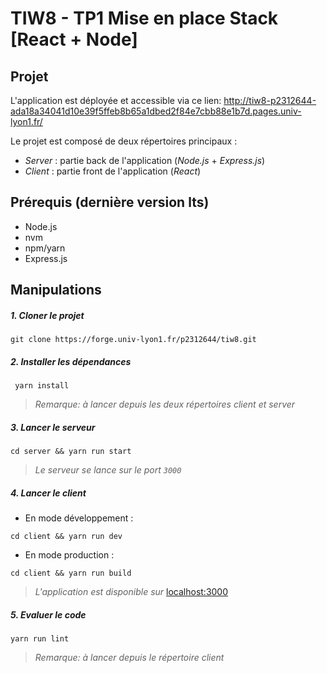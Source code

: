 # TIW8 - TP1 Mise en place Stack [React + Node]


## Projet

L'application est déployée et accessible via ce lien:
http://tiw8-p2312644-ada18a34041d10e39f5ffeb8b65a1dbed2f84e7cbb88e1b7d.pages.univ-lyon1.fr/

Le projet est composé de deux répertoires principaux :

  
-   *Server* : partie back de l'application (_Node.js_ + _Express.js_)  
  -   *Client* : partie front de l'application (_React_)


## Prérequis (dernière version lts)

   -  Node.js 
-    nvm
-    npm/yarn    
-    Express.js


## Manipulations

##### 1. Cloner le projet

~~~~
git clone https://forge.univ-lyon1.fr/p2312644/tiw8.git
~~~~
##### 2. Installer les dépendances 
~~~~
 yarn install 
~~~~
> _Remarque: à lancer depuis les deux répertoires _client_ et _server__

##### 3. Lancer le serveur
~~~~
cd server && yarn run start
~~~~

> _Le serveur se lance sur le port `3000`_

##### 4. Lancer le client
-  En mode développement : 
~~~~
cd client && yarn run dev
~~~~
 
-  En mode production : 
~~~~
cd client && yarn run build
~~~~

> _L'application est disponible sur_ [localhost:3000](localhost:3000) 

##### 5.  Evaluer le code 

~~~~
yarn run lint
~~~~

> _Remarque: à lancer depuis le répertoire _client__ 


